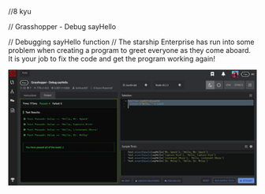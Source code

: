 //8 kyu

// Grasshopper - Debug sayHello

// Debugging sayHello function
// The starship Enterprise has run into some problem when creating a program to greet everyone as they come aboard. It is your job to fix the code and get the program working again!

![alt](deBug.png)
